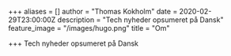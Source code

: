 +++
aliases = []
author = "Thomas Kokholm"
date = 2020-02-29T23:00:00Z
description = "Tech nyheder opsumeret på Dansk"
feature_image = "/images/hugo.png"
title = "Om"

+++
Tech nyheder opsumeret på Dansk
